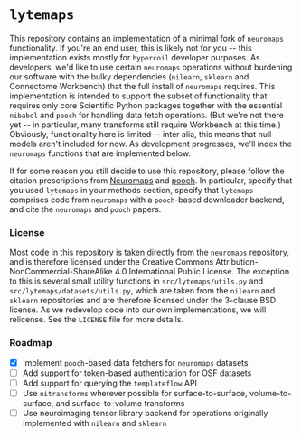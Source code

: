 # `lytemaps`

This repository contains an implementation of a minimal fork of `neuromaps` functionality. If you're an end user, this is likely not for you -- this implementation exists mostly for `hypercoil` developer purposes. As developers, we'd like to use certain `neuromaps` operations without burdening our software with the bulky dependencies (`nilearn`, `sklearn` and Connectome Workbench) that the full install of `neuromaps` requires. This implementation is intended to support the subset of functionality that requires only core Scientific Python packages together with the essential `nibabel` and `pooch` for handling data fetch operations. (But we're not there yet -- in particular, many transforms still require Workbench at this time.) Obviously, functionality here is limited -- inter alia, this means that null models aren't included for now. As development progresses, we'll index the `neuromaps` functions that are implemented below.

If for some reason you still decide to use this repository, please follow the citation prescriptions from [Neuromaps](https://github.com/netneurolab/neuromaps) and [pooch](https://github.com/fatiando/pooch). In particular, specify that you used `lytemaps` in your methods section, specify that `lytemaps` comprises code from `neuromaps` with a `pooch`-based downloader backend, and cite the `neuromaps` and `pooch` papers.

### License

Most code in this repository is taken directly from the `neuromaps` repository, and is therefore licensed under the Creative Commons Attribution-NonCommercial-ShareAlike 4.0 International Public License. The exception to this is several small utility functions in `src/lytemaps/utils.py` and `src/lytemaps/datasets/utils.py`, which are taken from the `nilearn` and `sklearn` repositories and are therefore licensed under the 3-clause BSD license. As we redevelop code into our own implementations, we will relicense. See the `LICENSE` file for more details.

### Roadmap

- [x] Implement `pooch`-based data fetchers for `neuromaps` datasets
- [ ] Add support for token-based authentication for OSF datasets
- [ ] Add support for querying the `templateflow` API
- [ ] Use `nitransforms` wherever possible for surface-to-surface, volume-to-surface, and surface-to-volume transforms
- [ ] Use neuroimaging tensor library backend for operations originally implemented with `nilearn` and `sklearn`
